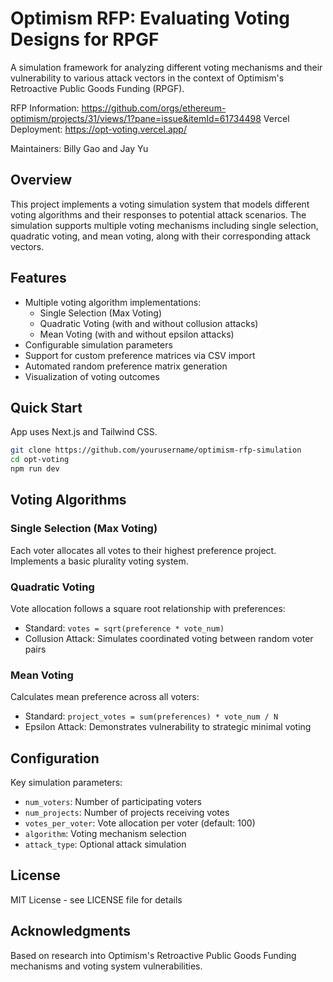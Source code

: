 # Optimism RFP: Evaluating Voting Designs for RPGF

A simulation framework for analyzing different voting mechanisms and their vulnerability to various attack vectors in the context of Optimism's Retroactive Public Goods Funding (RPGF).

RFP Information: https://github.com/orgs/ethereum-optimism/projects/31/views/1?pane=issue&itemId=61734498
Vercel Deployment: https://opt-voting.vercel.app/

Maintainers: Billy Gao and Jay Yu

## Overview

This project implements a voting simulation system that models different voting algorithms and their responses to potential attack scenarios. The simulation supports multiple voting mechanisms including single selection, quadratic voting, and mean voting, along with their corresponding attack vectors.

## Features

- Multiple voting algorithm implementations:
  - Single Selection (Max Voting)
  - Quadratic Voting (with and without collusion attacks)
  - Mean Voting (with and without epsilon attacks)
- Configurable simulation parameters
- Support for custom preference matrices via CSV import
- Automated random preference matrix generation
- Visualization of voting outcomes

## Quick Start

App uses Next.js and Tailwind CSS.

```bash
git clone https://github.com/yourusername/optimism-rfp-simulation
cd opt-voting
npm run dev
```

## Voting Algorithms

### Single Selection (Max Voting)
Each voter allocates all votes to their highest preference project. Implements a basic plurality voting system.

### Quadratic Voting
Vote allocation follows a square root relationship with preferences:
- Standard: `votes = sqrt(preference * vote_num)`
- Collusion Attack: Simulates coordinated voting between random voter pairs

### Mean Voting
Calculates mean preference across all voters:
- Standard: `project_votes = sum(preferences) * vote_num / N`
- Epsilon Attack: Demonstrates vulnerability to strategic minimal voting

## Configuration

Key simulation parameters:

- `num_voters`: Number of participating voters
- `num_projects`: Number of projects receiving votes
- `votes_per_voter`: Vote allocation per voter (default: 100)
- `algorithm`: Voting mechanism selection
- `attack_type`: Optional attack simulation

## License

MIT License - see LICENSE file for details

## Acknowledgments

Based on research into Optimism's Retroactive Public Goods Funding mechanisms and voting system vulnerabilities.